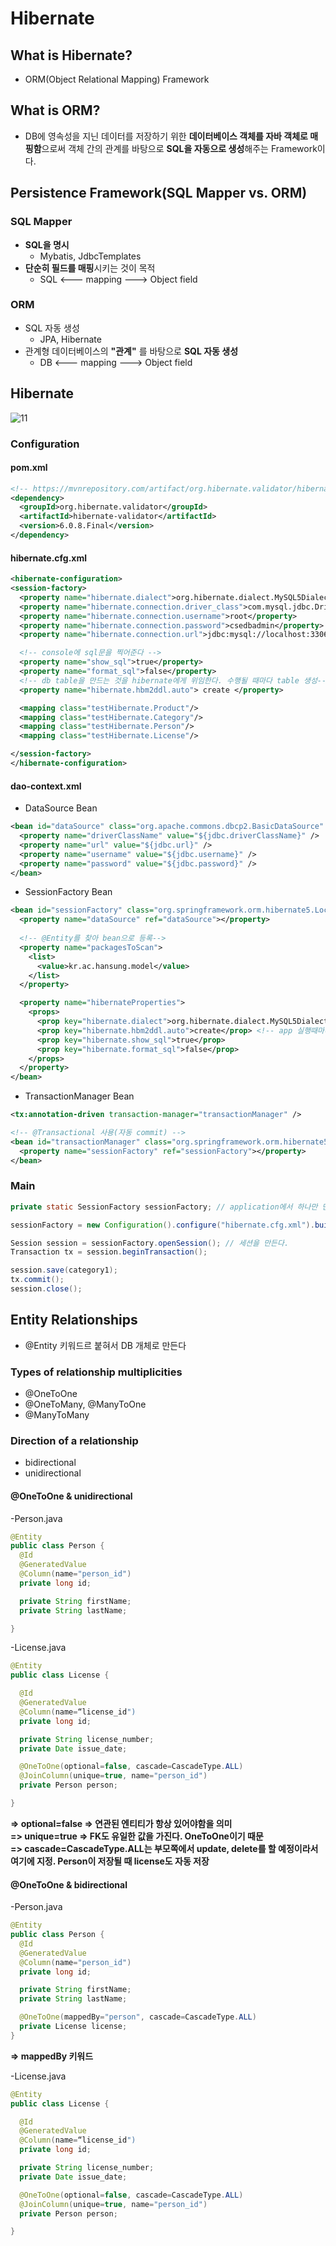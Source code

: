 # Hibernate

## What is Hibernate?
- ORM(Object Relational Mapping) Framework

## What is ORM?
- DB에 영속성을 지닌 데이터를 저장하기 위한  **데이터베이스 객체를 자바 객체로 매핑함**으로써 객체 간의 관계를 바탕으로 **SQL을 자동으로 생성**해주는 Framework이다.

## Persistence Framework(SQL Mapper vs. ORM)

### SQL Mapper
- **SQL을 명시**
  - Mybatis, JdbcTemplates
- **단순히 필드를 매핑**시키는 것이 목적
  - SQL  <--- mapping ---> Object field

### ORM
- SQL 자동 생성
  - JPA, Hibernate
- 관계형 데이터베이스의 **"관계"** 를 바탕으로 **SQL 자동 생성**
  - DB  <--- mapping ---> Object field

## Hibernate
![11](https://user-images.githubusercontent.com/32935365/63075569-23888200-bf6d-11e9-84c5-8ea763b6a70d.PNG)  

### Configuration

#### pom.xml
```xml
<!-- https://mvnrepository.com/artifact/org.hibernate.validator/hibernate-validator -->
<dependency>
  <groupId>org.hibernate.validator</groupId>
  <artifactId>hibernate-validator</artifactId>
  <version>6.0.8.Final</version>
</dependency>
```

#### hibernate.cfg.xml
```xml
<hibernate-configuration>
<session-factory>
  <property name="hibernate.dialect">org.hibernate.dialect.MySQL5Dialect</property>
  <property name="hibernate.connection.driver_class">com.mysql.jdbc.Driver</property>
  <property name="hibernate.connection.username">root</property>
  <property name="hibernate.connection.password">csedbadmin</property>
  <property name="hibernate.connection.url">jdbc:mysql://localhost:3306/testdb?serverTimezone=UTC</property>

  <!-- console에 sql문을 찍어준다 -->
  <property name="show_sql">true</property>
  <property name="format_sql">false</property>
  <!-- db table을 만드는 것을 hibernate에게 위임한다. 수행될 때마다 table 생성-->
  <property name="hibernate.hbm2ddl.auto"> create </property>

  <mapping class="testHibernate.Product"/>
  <mapping class="testHibernate.Category"/>
  <mapping class="testHibernate.Person"/>
  <mapping class="testHibernate.License"/>

</session-factory>
</hibernate-configuration>
```

#### dao-context.xml
- DataSource Bean
```xml
<bean id="dataSource" class="org.apache.commons.dbcp2.BasicDataSource" destroy-method="close">
  <property name="driverClassName" value="${jdbc.driverClassName}" />
  <property name="url" value="${jdbc.url}" />
  <property name="username" value="${jdbc.username}" />
  <property name="password" value="${jdbc.password}" />
</bean>
```

- SessionFactory Bean
```xml
<bean id="sessionFactory" class="org.springframework.orm.hibernate5.LocalSessionFactoryBean">
  <property name="dataSource" ref="dataSource"></property>
  
  <!-- @Entity를 찾아 bean으로 등록-->
  <property name="packagesToScan">
    <list>
      <value>kr.ac.hansung.model</value>
    </list>
  </property>

  <property name="hibernateProperties">
    <props>
      <prop key="hibernate.dialect">org.hibernate.dialect.MySQL5Dialect</prop>
      <prop key="hibernate.hbm2ddl.auto">create</prop> <!-- app 실행때마다 재생성. update는 계속 갱신.(재생성x) -->
      <prop key="hibernate.show_sql">true</prop>
      <prop key="hibernate.format_sql">false</prop>
    </props>
  </property>
</bean>
```

- TransactionManager Bean
```xml
<tx:annotation-driven transaction-manager="transactionManager" />

<!-- @Transactional 사용(자동 commit) -->
<bean id="transactionManager" class="org.springframework.orm.hibernate5.HibernateTransactionManager">
  <property name="sessionFactory" ref="sessionFactory"></property>
</bean>
```



### Main
```java
private static SessionFactory sessionFactory; // application에서 하나만 만든다. => 다수의 session 만들 수 있다.

sessionFactory = new Configuration().configure("hibernate.cfg.xml").buildSessionFactory();

Session session = sessionFactory.openSession(); // 세션을 만든다.
Transaction tx = session.beginTransaction();

session.save(category1);
tx.commit();
session.close();
```

## Entity Relationships
- @Entity 키워드르 붙혀서 DB 개체로 만든다

### Types of relationship multiplicities
- @OneToOne
- @OneToMany, @ManyToOne
- @ManyToMany

### Direction of a relationship
- bidirectional
- unidirectional

#### @OneToOne & unidirectional
-Person.java
```java
@Entity
public class Person {
  @Id
  @GeneratedValue
  @Column(name="person_id")
  private long id;

  private String firstName;
  private String lastName;

}
```

-License.java
```java
@Entity
public class License {

  @Id
  @GeneratedValue
  @Column(name=“license_id")
  private long id;

  private String license_number;
  private Date issue_date;

  @OneToOne(optional=false, cascade=CascadeType.ALL)
  @JoinColumn(unique=true, name="person_id")  
  private Person person;

}
```
**=> optional=false => 연관된 엔티티가 항상 있어야함을 의미**  
**=> unique=true => FK도 유일한 값을 가진다. OneToOne이기 때문**  
**=> cascade=CascadeType.ALL는 부모쪽에서 update, delete를 할 예정이라서 여기에 지정. Person이 저장될 때 license도 자동 저장**

#### @OneToOne & bidirectional
-Person.java
```java
@Entity
public class Person {
  @Id
  @GeneratedValue
  @Column(name="person_id")
  private long id;

  private String firstName;
  private String lastName;

  @OneToOne(mappedBy="person", cascade=CascadeType.ALL)
  private License license;
}
```
**=> mappedBy 키워드**  

-License.java
```java
@Entity
public class License {

  @Id
  @GeneratedValue
  @Column(name=“license_id")
  private long id;

  private String license_number;
  private Date issue_date;

  @OneToOne(optional=false, cascade=CascadeType.ALL)
  @JoinColumn(unique=true, name="person_id")  
  private Person person;

}
```




